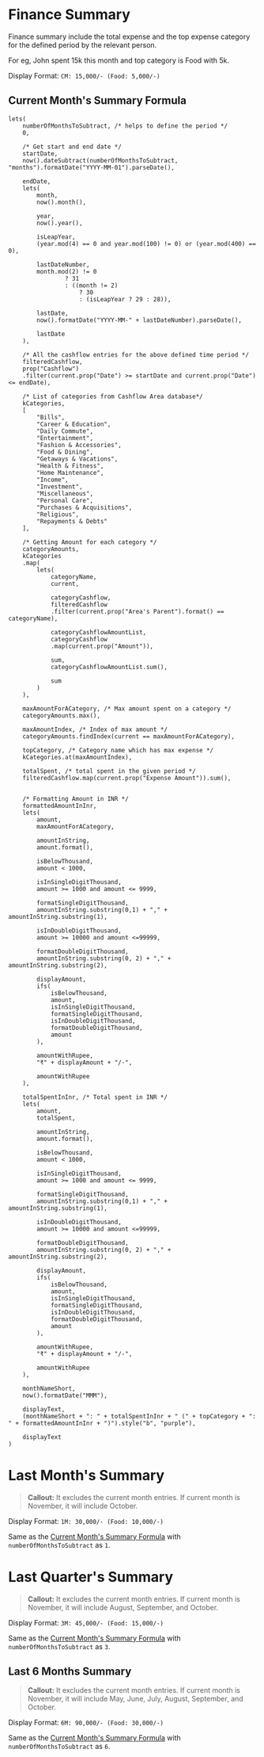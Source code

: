 # Finance Summary

Finance summary include the total expense and the top expense category for the defined period by the relevant person.

For eg, John spent 15k this month and top category is Food with 5k.

Display Format: `CM: 15,000/- (Food: 5,000/-)`

## Current Month's Summary Formula

```
lets(
    numberOfMonthsToSubtract, /* helps to define the period */
    0,

    /* Get start and end date */
    startDate,
    now().dateSubtract(numberOfMonthsToSubtract, "months").formatDate("YYYY-MM-01").parseDate(),

    endDate,
    lets(
        month,
        now().month(),

        year,
        now().year(),

        isLeapYear,
        (year.mod(4) == 0 and year.mod(100) != 0) or (year.mod(400) == 0),

        lastDateNumber,
        month.mod(2) != 0
                ? 31
                : ((month != 2)
                    ? 30
                    : (isLeapYear ? 29 : 28)),

        lastDate,
        now().formatDate("YYYY-MM-" + lastDateNumber).parseDate(),

        lastDate
    ),

    /* All the cashflow entries for the above defined time period */
    filteredCashflow,
    prop("Cashflow")
    .filter(current.prop("Date") >= startDate and current.prop("Date") <= endDate),

    /* List of categories from Cashflow Area database*/
    kCategories,
    [
        "Bills",
        "Career & Education",
        "Daily Commute",
        "Entertainment",
        "Fashion & Accessories",
        "Food & Dining",
        "Getaways & Vacations",
        "Health & Fitness",
        "Home Maintenance",
        "Income",
        "Investment",
        "Miscellaneous",
        "Personal Care",
        "Purchases & Acquisitions",
        "Religious",
        "Repayments & Debts"
    ],

    /* Getting Amount for each category */
    categoryAmounts,
    kCategories
    .map(
        lets(
            categoryName,
            current,

            categoryCashflow,
            filteredCashflow
            .filter(current.prop("Area's Parent").format() == categoryName),

            categoryCashflowAmountList,
            categoryCashflow
            .map(current.prop("Amount")),

            sum,
            categoryCashflowAmountList.sum(),

            sum
        )
    ),

    maxAmountForACategory, /* Max amount spent on a category */
    categoryAmounts.max(),

    maxAmountIndex, /* Index of max amount */
    categoryAmounts.findIndex(current == maxAmountForACategory),

    topCategory, /* Category name which has max expense */
    kCategories.at(maxAmountIndex),

    totalSpent, /* total spent in the given period */
    filteredCashflow.map(current.prop("Expense Amount")).sum(),


    /* Formatting Amount in INR */
    formattedAmountInInr,
    lets(
        amount,
        maxAmountForACategory,

        amountInString,
        amount.format(),

        isBelowThousand,
        amount < 1000,

        isInSingleDigitThousand,
        amount >= 1000 and amount <= 9999,

        formatSingleDigitThousand,
        amountInString.substring(0,1) + "," + amountInString.substring(1),

        isInDoubleDigitThousand,
        amount >= 10000 and amount <=99999,

        formatDoubleDigitThousand,
        amountInString.substring(0, 2) + "," + amountInString.substring(2),

        displayAmount,
        ifs(
            isBelowThousand,
            amount,
            isInSingleDigitThousand,
            formatSingleDigitThousand,
            isInDoubleDigitThousand,
            formatDoubleDigitThousand,
            amount
        ),

        amountWithRupee,
        "₹" + displayAmount + "/-",

        amountWithRupee
    ),

    totalSpentInInr, /* Total spent in INR */
    lets(
        amount,
        totalSpent,

        amountInString,
        amount.format(),

        isBelowThousand,
        amount < 1000,

        isInSingleDigitThousand,
        amount >= 1000 and amount <= 9999,

        formatSingleDigitThousand,
        amountInString.substring(0,1) + "," + amountInString.substring(1),

        isInDoubleDigitThousand,
        amount >= 10000 and amount <=99999,

        formatDoubleDigitThousand,
        amountInString.substring(0, 2) + "," + amountInString.substring(2),

        displayAmount,
        ifs(
            isBelowThousand,
            amount,
            isInSingleDigitThousand,
            formatSingleDigitThousand,
            isInDoubleDigitThousand,
            formatDoubleDigitThousand,
            amount
        ),

        amountWithRupee,
        "₹" + displayAmount + "/-",

        amountWithRupee
    ),

    monthNameShort,
    now().formatDate("MMM"),

    displayText,
    (monthNameShort + ": " + totalSpentInInr + " (" + topCategory + ": " + formattedAmountInInr + ")").style("b", "purple"),

    displayText
)
```

# Last Month's Summary

> **Callout:** It excludes the current month entries.
> If current month is November, it will include October.

Display Format: `1M: 30,000/- (Food: 10,000/-)`

Same as the [Current Month's Summary Formula](#current-months-summary-formula) with `numberOfMonthsToSubtract` as `1`.

# Last Quarter's Summary

> **Callout:** It excludes the current month entries.
> If current month is November, it will include August, September, and October.

Display Format: `3M: 45,000/- (Food: 15,000/-)`

Same as the [Current Month's Summary Formula](#current-months-summary-formula) with `numberOfMonthsToSubtract` as `3`.

## Last 6 Months Summary

> **Callout:** It excludes the current month entries.
> If current month is November, it will include May, June, July, August, September, and October.

Display Format: `6M: 90,000/- (Food: 30,000/-)`

Same as the [Current Month's Summary Formula](#current-months-summary-formula) with `numberOfMonthsToSubtract` as `6`.
